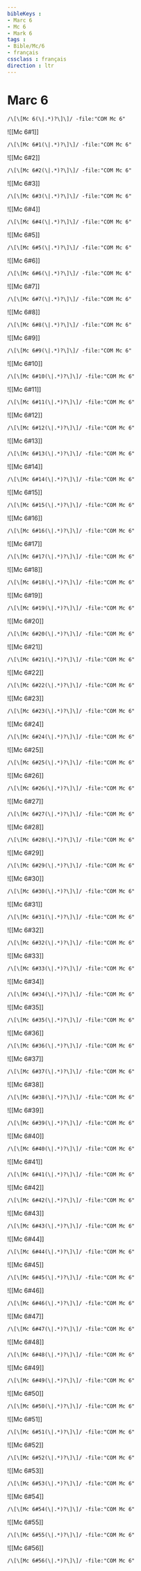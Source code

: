 ```yaml
---
bibleKeys : 
- Marc 6
- Mc 6
- Mark 6
tags : 
- Bible/Mc/6
- français
cssclass : français
direction : ltr
---
```


# Marc 6

```query
/\[\[Mc 6(\|.*)?\]\]/ -file:"COM Mc 6"
```



![[Mc 6#1]]

```query
/\[\[Mc 6#1(\|.*)?\]\]/ -file:"COM Mc 6"
```

![[Mc 6#2]]

```query
/\[\[Mc 6#2(\|.*)?\]\]/ -file:"COM Mc 6"
```

![[Mc 6#3]]

```query
/\[\[Mc 6#3(\|.*)?\]\]/ -file:"COM Mc 6"
```

![[Mc 6#4]]

```query
/\[\[Mc 6#4(\|.*)?\]\]/ -file:"COM Mc 6"
```

![[Mc 6#5]]

```query
/\[\[Mc 6#5(\|.*)?\]\]/ -file:"COM Mc 6"
```

![[Mc 6#6]]

```query
/\[\[Mc 6#6(\|.*)?\]\]/ -file:"COM Mc 6"
```

![[Mc 6#7]]

```query
/\[\[Mc 6#7(\|.*)?\]\]/ -file:"COM Mc 6"
```

![[Mc 6#8]]

```query
/\[\[Mc 6#8(\|.*)?\]\]/ -file:"COM Mc 6"
```

![[Mc 6#9]]

```query
/\[\[Mc 6#9(\|.*)?\]\]/ -file:"COM Mc 6"
```

![[Mc 6#10]]

```query
/\[\[Mc 6#10(\|.*)?\]\]/ -file:"COM Mc 6"
```

![[Mc 6#11]]

```query
/\[\[Mc 6#11(\|.*)?\]\]/ -file:"COM Mc 6"
```

![[Mc 6#12]]

```query
/\[\[Mc 6#12(\|.*)?\]\]/ -file:"COM Mc 6"
```

![[Mc 6#13]]

```query
/\[\[Mc 6#13(\|.*)?\]\]/ -file:"COM Mc 6"
```

![[Mc 6#14]]

```query
/\[\[Mc 6#14(\|.*)?\]\]/ -file:"COM Mc 6"
```

![[Mc 6#15]]

```query
/\[\[Mc 6#15(\|.*)?\]\]/ -file:"COM Mc 6"
```

![[Mc 6#16]]

```query
/\[\[Mc 6#16(\|.*)?\]\]/ -file:"COM Mc 6"
```

![[Mc 6#17]]

```query
/\[\[Mc 6#17(\|.*)?\]\]/ -file:"COM Mc 6"
```

![[Mc 6#18]]

```query
/\[\[Mc 6#18(\|.*)?\]\]/ -file:"COM Mc 6"
```

![[Mc 6#19]]

```query
/\[\[Mc 6#19(\|.*)?\]\]/ -file:"COM Mc 6"
```

![[Mc 6#20]]

```query
/\[\[Mc 6#20(\|.*)?\]\]/ -file:"COM Mc 6"
```

![[Mc 6#21]]

```query
/\[\[Mc 6#21(\|.*)?\]\]/ -file:"COM Mc 6"
```

![[Mc 6#22]]

```query
/\[\[Mc 6#22(\|.*)?\]\]/ -file:"COM Mc 6"
```

![[Mc 6#23]]

```query
/\[\[Mc 6#23(\|.*)?\]\]/ -file:"COM Mc 6"
```

![[Mc 6#24]]

```query
/\[\[Mc 6#24(\|.*)?\]\]/ -file:"COM Mc 6"
```

![[Mc 6#25]]

```query
/\[\[Mc 6#25(\|.*)?\]\]/ -file:"COM Mc 6"
```

![[Mc 6#26]]

```query
/\[\[Mc 6#26(\|.*)?\]\]/ -file:"COM Mc 6"
```

![[Mc 6#27]]

```query
/\[\[Mc 6#27(\|.*)?\]\]/ -file:"COM Mc 6"
```

![[Mc 6#28]]

```query
/\[\[Mc 6#28(\|.*)?\]\]/ -file:"COM Mc 6"
```

![[Mc 6#29]]

```query
/\[\[Mc 6#29(\|.*)?\]\]/ -file:"COM Mc 6"
```

![[Mc 6#30]]

```query
/\[\[Mc 6#30(\|.*)?\]\]/ -file:"COM Mc 6"
```

![[Mc 6#31]]

```query
/\[\[Mc 6#31(\|.*)?\]\]/ -file:"COM Mc 6"
```

![[Mc 6#32]]

```query
/\[\[Mc 6#32(\|.*)?\]\]/ -file:"COM Mc 6"
```

![[Mc 6#33]]

```query
/\[\[Mc 6#33(\|.*)?\]\]/ -file:"COM Mc 6"
```

![[Mc 6#34]]

```query
/\[\[Mc 6#34(\|.*)?\]\]/ -file:"COM Mc 6"
```

![[Mc 6#35]]

```query
/\[\[Mc 6#35(\|.*)?\]\]/ -file:"COM Mc 6"
```

![[Mc 6#36]]

```query
/\[\[Mc 6#36(\|.*)?\]\]/ -file:"COM Mc 6"
```

![[Mc 6#37]]

```query
/\[\[Mc 6#37(\|.*)?\]\]/ -file:"COM Mc 6"
```

![[Mc 6#38]]

```query
/\[\[Mc 6#38(\|.*)?\]\]/ -file:"COM Mc 6"
```

![[Mc 6#39]]

```query
/\[\[Mc 6#39(\|.*)?\]\]/ -file:"COM Mc 6"
```

![[Mc 6#40]]

```query
/\[\[Mc 6#40(\|.*)?\]\]/ -file:"COM Mc 6"
```

![[Mc 6#41]]

```query
/\[\[Mc 6#41(\|.*)?\]\]/ -file:"COM Mc 6"
```

![[Mc 6#42]]

```query
/\[\[Mc 6#42(\|.*)?\]\]/ -file:"COM Mc 6"
```

![[Mc 6#43]]

```query
/\[\[Mc 6#43(\|.*)?\]\]/ -file:"COM Mc 6"
```

![[Mc 6#44]]

```query
/\[\[Mc 6#44(\|.*)?\]\]/ -file:"COM Mc 6"
```

![[Mc 6#45]]

```query
/\[\[Mc 6#45(\|.*)?\]\]/ -file:"COM Mc 6"
```

![[Mc 6#46]]

```query
/\[\[Mc 6#46(\|.*)?\]\]/ -file:"COM Mc 6"
```

![[Mc 6#47]]

```query
/\[\[Mc 6#47(\|.*)?\]\]/ -file:"COM Mc 6"
```

![[Mc 6#48]]

```query
/\[\[Mc 6#48(\|.*)?\]\]/ -file:"COM Mc 6"
```

![[Mc 6#49]]

```query
/\[\[Mc 6#49(\|.*)?\]\]/ -file:"COM Mc 6"
```

![[Mc 6#50]]

```query
/\[\[Mc 6#50(\|.*)?\]\]/ -file:"COM Mc 6"
```

![[Mc 6#51]]

```query
/\[\[Mc 6#51(\|.*)?\]\]/ -file:"COM Mc 6"
```

![[Mc 6#52]]

```query
/\[\[Mc 6#52(\|.*)?\]\]/ -file:"COM Mc 6"
```

![[Mc 6#53]]

```query
/\[\[Mc 6#53(\|.*)?\]\]/ -file:"COM Mc 6"
```

![[Mc 6#54]]

```query
/\[\[Mc 6#54(\|.*)?\]\]/ -file:"COM Mc 6"
```

![[Mc 6#55]]

```query
/\[\[Mc 6#55(\|.*)?\]\]/ -file:"COM Mc 6"
```

![[Mc 6#56]]

```query
/\[\[Mc 6#56(\|.*)?\]\]/ -file:"COM Mc 6"
```

